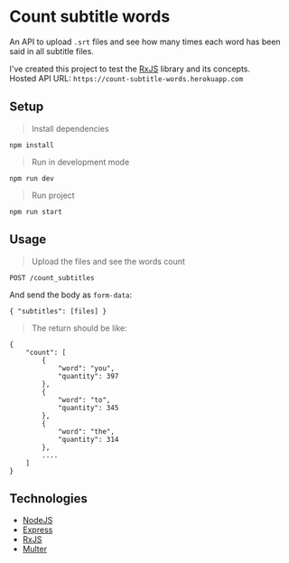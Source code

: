 # Count subtitle words

An API to upload `.srt` files and see how many times each word has been said in all subtitle files.

I've created this project to test the [RxJS](https://rxjs-dev.firebaseapp.com/) library and its concepts.  
Hosted API URL: `https://count-subtitle-words.herokuapp.com`

## Setup

> Install dependencies

```
npm install
```

> Run in development mode

```
npm run dev
```

> Run project 

```
npm run start
```

## Usage

> Upload the files and see the words count
```
POST /count_subtitles
```
And send the body as `form-data`: 
```
{ "subtitles": [files] }
```

> The return should be like:

```
{
    "count": [
        {
            "word": "you",
            "quantity": 397
        },
        {
            "word": "to",
            "quantity": 345
        },
        {
            "word": "the",
            "quantity": 314
        },
        ....
    ]
}
```
## Technologies

- [NodeJS](https://nodejs.org/en/docs/)
- [Express](https://expressjs.com/pt-br/api.html)
- [RxJS](https://rxjs-dev.firebaseapp.com/)
- [Multer](https://github.com/expressjs/multer)
